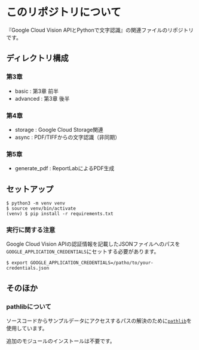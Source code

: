 
# このリポジトリについて

『Google Cloud Vision APIとPythonで文字認識』の関連ファイルのリポジトリです。

## ディレクトリ構成

### 第3章

- basic : 第3章 前半
- advanced : 第3章 後半

### 第4章

- storage : Google Cloud Storage関連
- async : PDF/TIFFからの文字認識（非同期）

### 第5章

- generate_pdf : ReportLabによるPDF生成

## セットアップ

```
$ python3 -m venv venv
$ source venv/bin/activate
(venv) $ pip install -r requirements.txt
```

### 実行に関する注意

Google Cloud Vision APIの認証情報を記載したJSONファイルへのパスを`GOOGLE_APPLICATION_CREDENTIALS`にセットする必要があります。

```
$ export GOOGLE_APPLICATION_CREDENTIALS=/patho/to/your-credentials.json
```


## そのほか

###  pathlibについて

ソースコードからサンプルデータにアクセスするパスの解決のために[`pathlib`](https://docs.python.org/ja/3.7/library/pathlib.html)を使用しています。

追加のモジュールのインストールは不要です。

